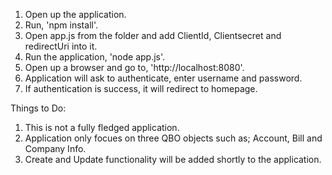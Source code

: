1. Open up the application.
2. Run, 'npm install'.
3. Open app.js from the folder and add ClientId, Clientsecret and redirectUri into it.
4. Run the application, 'node app.js'.
5. Open up a browser and go to, 'http://localhost:8080'.
6. Application will ask to authenticate, enter username and password.
7. If authentication is success, it will redirect to homepage.

Things to Do:
1. This is not a fully fledged application.
2. Application only focues on three QBO objects such as; Account, Bill and Company Info.
3. Create and Update functionality will be added shortly to the application.